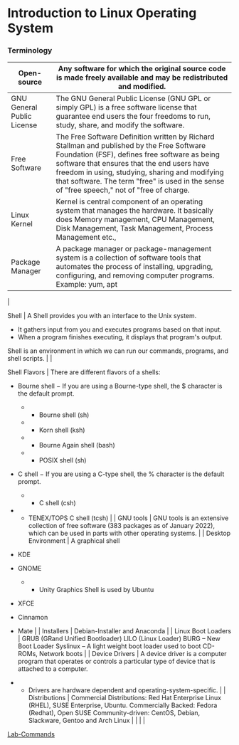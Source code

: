 # Introduction to Linux Operating System

### Terminology

| Open-source | Any software for which the original source code is made freely available and may be redistributed and modified. |
| --- | --- |
| GNU General Public License | The GNU General Public License (GNU GPL or simply GPL) is a free software license that guarantee end users the four freedoms to run, study, share, and modify the software. |
|                      Free Software | The Free Software Definition written by Richard Stallman and published by the Free Software Foundation (FSF), defines free software as being software that ensures that the end users have freedom in using, studying, sharing and modifying that software. The term "free" is used in the sense of "free speech," not of "free of charge. |
| Linux Kernel | Kernel is central component of an operating system that manages the hardware. It basically does Memory management, CPU Management, Disk Management, Task Management, Process Management etc., |
| Package Manager | A package manager or package-management system is a collection of software tools that automates the process of installing, upgrading, configuring, and removing computer programs. Example: yum, apt |
| 

Shell | A Shell provides you with an interface to the Unix system.

- It gathers input from you and executes programs based on that input. 
- When a program finishes executing, it displays that program's output.

Shell is an environment in which we can run our commands, programs, and shell scripts. |
| 

Shell Flavors | There are different flavors of a shells: 
- Bourne shell − If you are using a Bourne-type shell, the $ character is the default prompt.
  - - Bourne shell (sh)
  - - Korn shell (ksh)
  - - Bourne Again shell (bash)
  - - POSIX shell (sh)

- C shell − If you are using a C-type shell, the % character is the default prompt.
  - - C shell (csh)
 - - TENEX/TOPS C shell (tcsh) |
| GNU tools | GNU tools is an extensive collection of free software (383 packages as of January 2022), which can be used in parts with other operating systems. |
| Desktop Environment | A graphical shell
 - KDE
 - GNOME
   - - Unity Graphics Shell is used by Ubuntu
 - XFCE
 - Cinnamon 
 - Mate |
| Installers | Debian-Installer and Anaconda |
| Linux Boot Loaders | GRUB (GRand Unified Bootloader)
LILO (Linux Loader)
BURG – New Boot Loader
Syslinux – A light weight boot loader used to boot CD-ROMs, Network boots |
| Device Drivers | A device driver is a computer program that operates or controls a particular type of device that is attached to a computer.
  - - Drivers are hardware dependent and operating-system-specific. |
| 
Distributions | Commercial Distributions: Red Hat Enterprise Linux (RHEL), SUSE Enterprise, Ubuntu.
Commercially Backed: Fedora (Redhat), Open SUSE
Community-driven: CentOS, Debian, Slackware, Gentoo and Arch Linux |
|  |  |

[Lab-Commands](Lab-Commands%209397ceb92d6241e6a0a80693a0c56fcb.md)